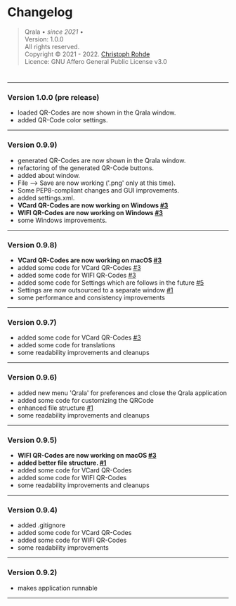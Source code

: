 # Changelog

> Qrala &bull; _since 2021_ &bull;  <br/> 
> Version: 1.0.0 <br/> 
> All rights reserved. <br/>
> Copyright &copy; 2021 - 2022. [Christoph Rohde](https://github.com/CodebyCR) <br/>
> Licence: GNU Affero General Public License v3.0
#

---
### Version 1.0.0 (pre release)
- loaded QR-Codes are now shown in the Qrala window.
- added QR-Code color settings.


---
### Version 0.9.9)

- generated QR-Codes are now shown in the Qrala window.
- refactoring of the generated QR-Code buttons.
- added about window.
- File --> Save are now working ('.png' only at this time).
- Some PEP8-compliant changes and GUI improvements.
- added settings.xml.
- <b> VCard QR-Codes are now working on Windows [#3](https://github.com/CodebyCR/Qrala/issues/3) </b>
- <b> WIFI QR-Codes are now working on Windows [#3](https://github.com/CodebyCR/Qrala/issues/3) </b>
- some Windows improvements.

---
### Version 0.9.8)  

- <b> VCard QR-Codes are now working on macOS [#3](https://github.com/CodebyCR/Qrala/issues/3) </b>
- added some code for VCard QR-Codes [#3](https://github.com/CodebyCR/Qrala/issues/3)
- added some code for WIFI QR-Codes [#3](https://github.com/CodebyCR/Qrala/issues/3)
- added some code for Settings which are follows in the future [#5](https://github.com/CodebyCR/Qrala/issues/5)
- Settings are now outsourced to a separate window [#1](https://github.com/CodebyCR/Qrala/issues/1)
- some performance and consistency improvements

---
### Version 0.9.7)

- added some code for VCard QR-Codes [#3](https://github.com/CodebyCR/Qrala/issues/3)
- added some code for translations
- some readability improvements and cleanups

---
### Version 0.9.6)

- added new menu 'Qrala' for preferences and close the Qrala application
- added some code for customizing the QRCode 
- enhanced file structure [#1](https://github.com/CodebyCR/Qrala/issues/1) </b>
- some readability improvements and cleanups

---
### Version 0.9.5)

- <b> WIFI QR-Codes are now working on macOS [#3](https://github.com/CodebyCR/Qrala/issues/3) </b>
- <b> added better file structure. [#1](https://github.com/CodebyCR/Qrala/issues/1) </b>
- added some code for VCard QR-Codes
- added some code for WIFI QR-Codes
- some readability improvements and cleanups

---
### Version 0.9.4)

- added .gitignore
- added some code for VCard QR-Codes
- added some code for WIFI QR-Codes
- some readability improvements

---
### Version 0.9.2)

- makes application runnable

---
